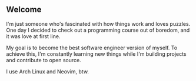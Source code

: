 ## Welcome

I'm just someone who's fascinated with how things work and loves puzzles. One day I decided to check out a programming course out of boredom, and it was love at first line. 

My goal is to become the best software engineer version of myself. To achieve this, I'm constantly learning new things while I'm building projects and contribute to open source.

I use Arch Linux and Neovim, btw.
